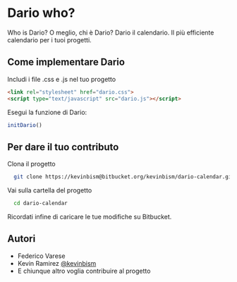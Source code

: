 
# Dario who?

Who is Dario? O meglio, chi è Dario? Dario il calendario. Il più efficiente calendario per i tuoi progetti.
## Come implementare Dario

Includi i file .css e .js nel tuo progetto
```html
<link rel="stylesheet" href="dario.css">
<script type="text/javascript" src="dario.js"></script>
```

Esegui la funzione di Dario:
```javascript
initDario()
```


## Per dare il tuo contributo

Clona il progetto

```bash
  git clone https://kevinbism@bitbucket.org/kevinbism/dario-calendar.git
```

Vai sulla cartella del progetto

```bash
  cd dario-calendar
```

Ricordati infine di caricare le tue modifiche su Bitbucket.
## Autori

- Federico Varese
- Kevin Ramirez [@kevinbism](https://github.com/kevinbism)
- E chiunque altro voglia contribuire al progetto
